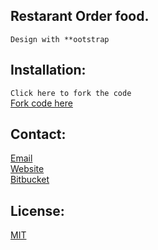 ## Restarant Order food.

`Design with **ootstrap`


## Installation:
```Click here to fork the code``` <br>
[Fork code here](https://github.com/john-BAPTIS/Coursera-Bootstrap-web-development-for-confusion-restaurant.git)


## Contact:
[Email](jamesakweter@gmail.com) <br>
[Website](https://www.jamesakweter.com) <br>
[Bitbucket](bitbucket.com/233james) <br>


## License:
[MIT](https://github.com/john-BAPTIS/Coursera-Bootstrap-web-development-for-confusion-restaurant.git)
